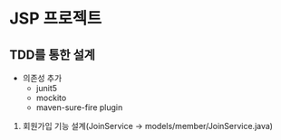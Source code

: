 # JSP 프로젝트

## TDD를 통한 설계
- 의존성 추가 
    - junit5
    - mockito
    - maven-sure-fire plugin
1. 회원가입 기능 설계(JoinService -> models/member/JoinService.java)
